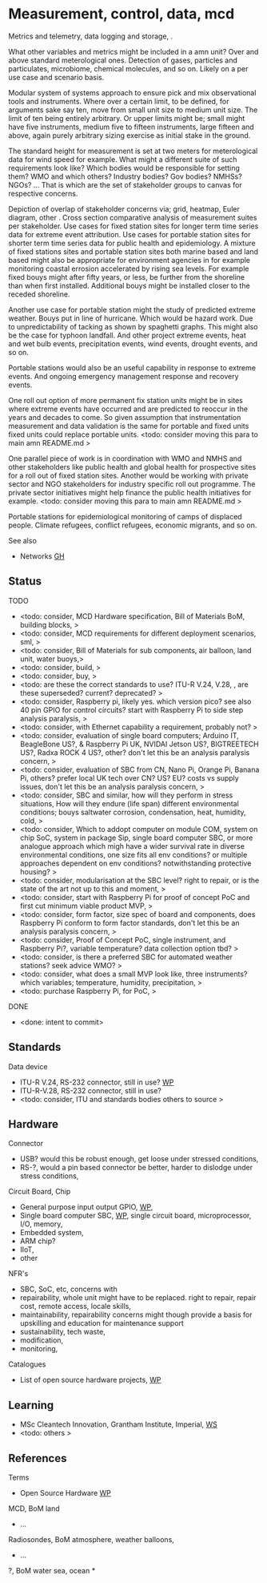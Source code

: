 # Measurement, control, data, mcd

Metrics and telemetry, data logging and storage, . 

What other variables and metrics might be included in a amn unit? Over and above standard meterological ones. Detection of gases, particles and particulates, microbiome, chemical molecules, and so on. Likely on a per use case and scenario basis. 

Modular system of systems approach to ensure pick and mix observational tools and instruments. Where over a certain limit, to be defined, for arguments sake say ten, move from small unit size to medium unit size. The limit of ten being entirely arbitrary. Or upper limits might be; small might have five instruments, medium five to fifteen instruments, large fifteen and above, again purely arbitrary sizing exercise as initial stake in the ground. 

The standard height for measurement is set at two meters for meterological data for wind speed for example. What might a different suite of such requirements look like? Which bodies would be responsible for setting them? WMO and which others? Industry bodies? Gov bodies? NMHSs? NGOs? ... That is which are the set of stakeholder groups to canvas for respective concerns.  

Depiction of overlap of stakeholder concerns via; grid, heatmap, Euler diagram, other . Cross section comparative analysis of measurement suites per stakeholder. Use cases for fixed station sites for longer term time series data for extreme event attribution. Use cases for portable station sites for shorter term time series data for public health and epidemiology. A mixture of fixed stations sites and portable station sites both marine based and land based might also be appropriate for environment agencies in for example monitoring coastal errosion accelerated by rising sea levels. For example fixed bouys might after fifty years, or less, be further from the shoreline than when first installed. Additional bouys might be installed closer to the receded shoreline.

Another use case for portable station might the study of predicted extreme weather. Bouys put in line of hurricane. Which would be hazard work. Due to unpredictability of tacking as shown by spaghetti graphs. This might also be the case for typhoon landfall. And other project extreme events, heat and wet bulb events, precipitation events, wind events, drought events, and so on.

Portable stations would also be an useful capability in response to extreme events. And ongoing emergency management response and recovery events.

One roll out option of more permanent fix station units might be in sites where extreme events have occurred and are predicted to reoccur in the years and decades to come. So given assumption that instrumentation measurement and data validation is the same for portable and fixed units fixed units could replace portable units. <todo: consider moving this para to main amn README.md >

One parallel piece of work is in coordination with WMO and NMHS and other stakeholders like public health and global health for prospective sites for a roll out of fixed station sites. Another would be working with private sector and NGO stakeholders for industry specific roll out programme. The private sector initiatives might help finance the public health initiatives for example. <todo: consider moving this para to main amn README.md >

Portable stations for epidemiological monitoring of camps of displaced people. Climate refugees, conflict refugees, economic migrants, and so on. 

See also
* Networks [GH](https://github.com/YorkEarwaker/Networks)

## Status

TODO
* <todo: consider, MCD Hardware specification, Bill of Materials BoM, building blocks, >
* <todo: consider, MCD requirements for different deployment scenarios, sml, >
* <todo: consider, Bill of Materials for sub components, air balloon, land unit, water buoys,>
* <todo: consider, build, >
* <todo: consider, buy, >
* <todo: are these the correct standards to use? ITU-R V.24, V.28, , are these superseded? current? deprecated?  >
* <todo: consider, Raspberry pi, likely yes. which version pico? see also 40 pin GPIO for control circuits? start with Raspberry Pi to side step analysis paralysis, >
* <todo: consider, with Ethernet capability a requirement, probably not? >
* <todo: consider, evaluation of single board computers; Arduino IT, BeagleBone US?, & Raspberry Pi UK, NVIDAI Jetson US?, BIGTREETECH US?, Radxa ROCK 4 US?, other?  don't let this be an analysis paralysis concern, >
* <todo: consider, evaluation of SBC from CN, Nano Pi, Orange Pi, Banana Pi, others? prefer local UK tech over CN? US? EU? costs vs supply issues,  don't let this be an analysis paralysis concern, >
* <todo: consider, SBC and similar, how will they perform in stress situations, How will they endure (life span) different environmental conditions; bouys saltwater corrosion, condensation, heat, humidity, cold, >
* <todo: consider, Which to addopt computer on module COM, system on chip SoC, system in package Sip, single board computer SBC, or more analogue approach which migh have a wider survival rate in diverse environmental conditions, one size fits all env conditions? or multiple approaches dependent on env conditions? notwithstanding protective housing? >
* <todo: consider, modularisation at the SBC level? right to repair, or is the state of the art not up to this and moment,  >
* <todo: consider, start with Raspberry Pi for proof of concept PoC and first cut minimum viable product MVP, >
* <todo: consider, form factor, size spec of board and components, does Raspberry Pi conform to form factor standards, don't let this be an analysis paralysis concern, >
* <todo: consider, Proof of Concept PoC, single instrument, and Raspberry Pi?, variable temperature? data collection option tbd? >
* <todo: consider, is there a preferred SBC for automated weather stations? seek advice WMO? >
* <todo: consider, what does a small MVP look like, three instruments? which variables; temperature, humidity, precipitation, >
* <todo: purchase Raspberry Pi, for PoC, >

DONE
* <done: intent to commit>

## Standards

Data device 
* ITU-R V.24, RS-232 connector, still in use? [WP](https://en.wikipedia.org/wiki/List_of_ITU-T_V-series_recommendations)
* ITU-R-V.28, RS-232 connector, still in use?
* <todo: consider, ITU and standards bodies others to source >

## Hardware

Connector
* USB? would this be robust enough, get loose under stressed conditions, 
* RS-?, would a pin based connector be better, harder to dislodge under stress conditions, 

Circuit Board, Chip 
* General purpose input output GPIO, [WP](https://en.wikipedia.org/wiki/General-purpose_input/output), 
* Single board computer SBC, [WP](https://en.wikipedia.org/wiki/Single-board_computer), single circuit board, microprocessor, I/O, memory, 
* Embedded system, 
* ARM chip?
* IIoT, 
* other

NFR's
* SBC, SoC, etc, concerns with
* repairability, whole unit might have to be replaced. right to repair, repair cost, remote access, locale skills, 
* maintainability, repairability concerns might though provide a basis for upskilling and education for maintenance support
* sustainability, tech waste, 
* modification, 
* monitoring, 

Catalogues
* List of open source hardware projects, [WP](https://en.wikipedia.org/wiki/List_of_open-source_hardware_projects)

## Learning

* MSc Cleantech Innovation, Grantham Institute, Imperial, [WS](https://www.imperial.ac.uk/grantham/education/msc-cleantech-innovation/) 
* <todo: others >

## References

Terms
* Open Source Hardware [WP](https://en.wikipedia.org/wiki/Open-source_hardware)

MCD, BoM land
* ...

Radiosondes, BoM atmosphere, weather balloons, 
* ...

?, BoM water sea, ocean
* 